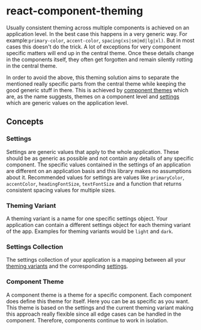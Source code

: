 # react-component-theming

Usually consistent theming across multiple components is achieved
on an application level. In the best case this happens in a very
generic way. For example:`primary-color`, `accent-color`,
`spacing(xs|sm|md|lg|xl)`. But in most cases this doesn't do the
trick. A lot of exceptions for very component specific matters
will end up in the central theme. Once these details change in
the components itself, they often get forgotten and remain
silently rotting in the central theme.

In order to avoid the above, this theming solution aims to
separate the mentioned really specific parts from the central
theme while keeping the good generic stuff in there. This is
achieved by [component themes](#component-themes) which are,
as the name suggests, themes on a component level and
[settings](#settings) which are generic values on the
application level.

## Concepts

### Settings
Settings are generic values that apply to the whole application.
These should be as generic as possible and not contain any
details of any specific component. The specific values contained
in the settings of an application are different on an application
basis and this library makes no assumptions about it. Recommended
values for settings are values like `primaryColor`,
`accentColor`, `headingFontSize`, `textFontSize` and a function
that returns consistent spacing values for multiple sizes.

### Theming Variant
A theming variant is a name for one specific settings object.
Your application can contain a different settings object for
each theming variant of the app. Examples for theming variants
would be `light` and `dark`.

### Settings Collection
The settings collection of your application is a mapping between
all your [theming variants](#theming-variant) and the
corresponding [settings](#settings).

### Component Theme
A component theme is a theme for a specific component.
Each component does define this theme for itself. Here you
can be as specific as you want. This theme is based on the
settings and the current theming variant making this approach
really flexible since all edge cases can be handled in the
component. Therefore, components continue to work in isolation.